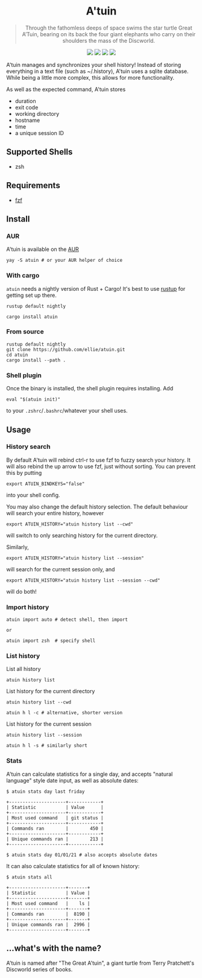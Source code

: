 <h1 align="center">
  A'tuin
</h1>
<blockquote align="center">
  Through the fathomless deeps of space swims the star turtle Great A’Tuin, bearing on its back the four giant elephants who carry on their shoulders the mass of the Discworld.
 </blockquote>

<p align="center">
  <a href="https://github.com/ellie/atuin/actions?query=workflow%3ARust"><img src="https://img.shields.io/github/workflow/status/ellie/atuin/Rust?style=flat-square" /></a>
  <a href="https://crates.io/crates/atuin"><img src="https://img.shields.io/crates/v/atuin.svg?style=flat-square" /></a>
  <a href="https://crates.io/crates/atuin"><img src="https://img.shields.io/crates/d/atuin.svg?style=flat-square" /></a>
  <a href="https://github.com/ellie/atuin/blob/main/LICENSE"><img src="https://img.shields.io/crates/l/atuin.svg?style=flat-square" /></a>
</p>
 
A'tuin manages and synchronizes your shell history! Instead of storing
everything in a text file (such as ~/.history), A'tuin uses a sqlite database.
While being a little more complex, this allows for more functionality.

As well as the expected command, A'tuin stores

- duration
- exit code
- working directory
- hostname
- time
- a unique session ID

## Supported Shells

- zsh

## Requirements

- [fzf](https://github.com/junegunn/fzf)

## Install

### AUR

A'tuin is available on the [AUR](https://aur.archlinux.org/packages/atuin/)

```
yay -S atuin # or your AUR helper of choice
```

### With cargo

`atuin` needs a nightly version of Rust + Cargo! It's best to use
[rustup](https://rustup.rs/) for getting set up there.

```
rustup default nightly

cargo install atuin
```

### From source

```
rustup default nightly
git clone https://github.com/ellie/atuin.git
cd atuin
cargo install --path .
```

### Shell plugin

Once the binary is installed, the shell plugin requires installing. Add

```
eval "$(atuin init)"
```

to your `.zshrc`/`.bashrc`/whatever your shell uses.

## Usage

### History search

By default A'tuin will rebind ctrl-r to use fzf to fuzzy search your history.
It will also rebind the up arrow to use fzf, just without sorting. You can
prevent this by putting

```
export ATUIN_BINDKEYS="false"
```

into your shell config.

You may also change the default history selection. The default behaviour will search your entire history, however

```
export ATUIN_HISTORY="atuin history list --cwd"
```

will switch to only searching history for the current directory.

Similarly,

```
export ATUIN_HISTORY="atuin history list --session"
```

will search for the current session only, and

```
export ATUIN_HISTORY="atuin history list --session --cwd"
```

will do both!

### Import history

```
atuin import auto # detect shell, then import

or

atuin import zsh  # specify shell
```

### List history

List all history

```
atuin history list
```

List history for the current directory

```
atuin history list --cwd

atuin h l -c # alternative, shorter version
```

List history for the current session

```
atuin history list --session

atuin h l -s # similarly short
```

### Stats

A'tuin can calculate statistics for a single day, and accepts "natural language" style date input, as well as absolute dates:

```
$ atuin stats day last friday

+---------------------+------------+
| Statistic           | Value      |
+---------------------+------------+
| Most used command   | git status |
+---------------------+------------+
| Commands ran        |        450 |
+---------------------+------------+
| Unique commands ran |        213 |
+---------------------+------------+

$ atuin stats day 01/01/21 # also accepts absolute dates
```

It can also calculate statistics for all of known history:

```
$ atuin stats all

+---------------------+-------+
| Statistic           | Value |
+---------------------+-------+
| Most used command   |    ls |
+---------------------+-------+
| Commands ran        |  8190 |
+---------------------+-------+
| Unique commands ran |  2996 |
+---------------------+-------+
```

## ...what's with the name?

A'tuin is named after "The Great A'tuin", a giant turtle from Terry Pratchett's
Discworld series of books.
